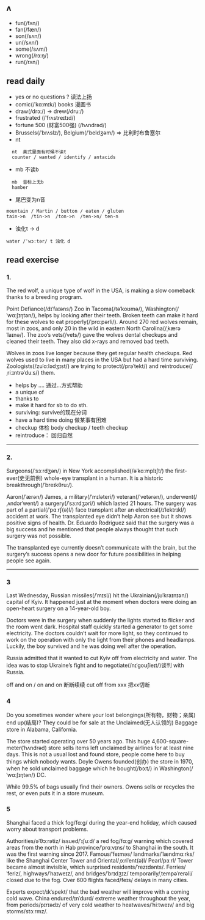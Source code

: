 ## ʌ

- fun(/fʌn/)
- fan(/fæn/)
- son(/sʌn/) 
- un(/sʌn/)
- some(/sʌm/)
- wrong(/rɔːŋ/)
- run(/rʌn/)


## read daily
- yes or no questions ?  读法上扬
- comic(/ˈkɑːmɪk/) books 漫画书
- draw(/drɔː/) -> drew(/druː/)
- frustrated (/ˈfrʌstreɪtɪd/)
- fortune 500 (财富500强) (/hʌndrəd/)
- Brussels(/ˈbrʌslz/), Belgium(/ˈbeldʒəm/)  => 比利时布鲁塞尔
- nt
```
  nt  美式里面有时候不读t
  counter / wanted / identify / antacids
```
- mb  不读b
```
  mb  音标上无b
  hamber
```
- 尾巴变为n音
```
mountain / Martin / button / eaten / gluten
tain->n  /tin->n  /ton->n  /ten->n/ ten-n
```
- 浊化t -> d
```
water /ˈwɔːtər/ t 浊化 d
```
##  read exercise
### 1. 
The red wolf, a unique type of wolf in the USA, is making a slow comeback thanks to a breeding program.

Point Defiance(/dɪˈfaɪəns/) Zoo in Tacoma(/təˈkoʊmə/), Washington(/ˈwɑːʃɪŋtən/), helps by looking after their teeth. Broken teeth can make it hard for these wolves to eat properly(/ˈprɑːpərli/). Around 270 red wolves remain, most in zoos, and only 20 in the wild in eastern North Carolina(/ˌkærəˈlaɪnə/). The zoo’s vets(/vets/) gave the wolves dental checkups and cleaned their teeth. They also did x-rays and removed bad teeth.

Wolves in zoos live longer because they get regular health checkups. Red wolves used to live in many places in the USA but had a hard time surviving. Zoologists(/zuˈɑːlədʒɪst/) are trying to protect(/prəˈtekt/) and reintroduce(/ˌriːɪntrəˈduːs/) them.


- helps by .... 通过...方式帮助
- a unique of
- thanks to 
- make it hard for sb to do sth. 
- surviving: survive的现在分词
- have a hard time doing 做某事有困难
- checkup 体检 body checkup / teeth checkup
- reintroduce： 回归自然

- - -
### 2.
Surgeons(/ˈsɜːrdʒən/) in New York accomplished(/əˈkɑːmplɪʃt/) the first-ever(史无前例) whole-eye transplant in a human. It is a historic breakthrough(/ˈbreɪkθruː/).

Aaron(/ˈærən/) James, a military(/ˈmɪləteri/) veteran(/ˈvetərən/), underwent(/ˌʌndərˈwent/) a surgery(/ˈsɜːrdʒəri/) which lasted 21 hours. The surgery was part of a partial(/ˈpɑːrʃ(ə)l/) face transplant after an electrical(/ɪˈlektrɪkl/) accident at work. The transplanted eye didn’t help Aaron see but it shows positive signs of health. Dr. Eduardo Rodriguez said that the surgery was a big success and he mentioned that people always thought that such surgery was not possible.

The transplanted eye currently doesn’t communicate with the brain, but the surgery’s success opens a new door for future possibilities in helping people see again.

- - -
### 3
Last Wednesday, Russian missiles(/ˈmɪsl/) hit the Ukrainian(/jʊˈkraɪnɪən/) capital of Kyiv. It happened just at the moment when doctors were doing an open-heart surgery on a 14-year-old boy.

Doctors were in the surgery when suddenly the lights started to flicker and the room went dark. Hospital staff quickly started a generator to get some electricity. The doctors couldn’t wait for more light, so they continued to work on the operation with only the light from their phones and headlamps. Luckily, the boy survived and he was doing well after the operation.

Russia admitted that it wanted to cut Kyiv off from electricity and water. The idea was to stop Ukraine’s fight and to negotiate(/nɪˈɡoʊʃieɪt/)谈判 with Russia.

off and on / on  and on  断断续续
cut off from xxx 把xx切断


### 4

Do you sometimes wonder where your lost belongings(所有物，财物；亲属) end up(结局)? They could be for sale at the Unclaimed(无人认领的) Baggage store in Alabama, California.


The store started operating over 50 years ago. This huge 4,600-square-meter(ˈhʌndrəd) store sells items left unclaimed by airlines for at least nine days. This is not a usual lost and found store, people come here to buy things which nobody wants. Doyle Owens founded(创办) the store in 1970, when he sold unclaimed baggage which he bought(/bɔːt/) in Washington(/ˈwɑːʃɪŋtən/) DC.

While 99.5% of bags usually find their owners. Owens sells or recycles the rest, or even puts it in a store museum.


### 5
Shanghai faced a thick fog/fɑːɡ/ during the year-end holiday, which caused worry about transport problems.

Authorities/əˈθɔːrətiz/ issued/ˈɪʃuːd/ a red fog/fɑːɡ/ warning which covered areas from the north in Hab province/ˈprɑːvɪns/ to Shanghai in the south. It was the first warning since 2017. Famous/ˈfeɪməs/ landmarks/ˈlændmɑːrks/ like the Shanghai Center Tower and Oriental/ˌɔːriˈent(ə)l/ Pearl/pɜːrl/ Tower became almost invisible, which surprised residents/ˈrezɪdənts/. Ferries/ˈferiz/, highways/ˈhaɪweɪz/, and bridges/ˈbrɪdʒɪz/ temporarily/ˌtempəˈrerəli/ closed due to the fog. Over 600 flights faced/feɪs/ delays in many cities.

Experts expect/ɪkˈspekt/ that the bad weather will improve with a coming cold wave. China endured/ɪnˈdʊrd/ extreme weather throughout the year, from periods/pɪrɪədz/ of very cold weather to heatwaves/ˈhiːtweɪv/ and big storms/stɔːrmz/.